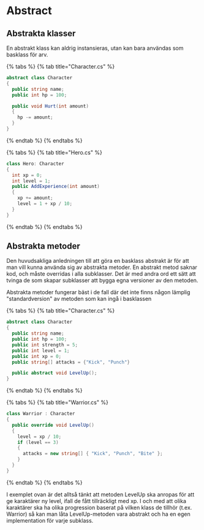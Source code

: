 # Abstract

## Abstrakta klasser

En abstrakt klass kan aldrig instansieras, utan kan bara användas som basklass för arv.

{% tabs %}
{% tab title="Character.cs" %}
```csharp
abstract class Character
{
  public string name;
  public int hp = 100;

  public void Hurt(int amount)
  {
    hp -= amount;
  }
}
```
{% endtab %}
{% endtabs %}

{% tabs %}
{% tab title="Hero.cs" %}
```csharp
class Hero: Character
{
  int xp = 0;
  int level = 1;
  public AddExperience(int amount)
  {
    xp += amount;
    level = 1 + xp / 10;
  }
}
```
{% endtab %}
{% endtabs %}

## Abstrakta metoder

Den huvudsakliga anledningen till att göra en basklass abstrakt är för att man vill kunna använda sig av abstrakta metoder. En abstrakt metod saknar kod, och måste overridas i alla subklasser. Det är med andra ord ett sätt att tvinga de som skapar subklasser att bygga egna versioner av den metoden.

Abstrakta metoder fungerar bäst i de fall där det inte finns någon lämplig "standardversion" av metoden som kan ingå i basklassen

{% tabs %}
{% tab title="Character.cs" %}
```csharp
abstract class Character
{
  public string name;
  public int hp = 100;
  public int strength = 5;
  public int level = 1;
  public int xp = 0;
  public string[] attacks = {"Kick", "Punch"}

  public abstract void LevelUp();
}
```
{% endtab %}
{% endtabs %}

{% tabs %}
{% tab title="Warrior.cs" %}
```csharp
class Warrior : Character
{
  public override void LevelUp()
  {
    level = xp / 10;
    if (level == 3)
    {
      attacks = new string[] { "Kick", "Punch", "Bite" };
    }
  }
}
```
{% endtab %}
{% endtabs %}

I exemplet ovan är det alltså tänkt att metoden LevelUp ska anropas för att ge karaktärer ny level, ifall de fått tillräckligt med xp. I och med att olika karaktärer ska ha olika progression baserat på vilken klass de tillhör \(t.ex. Warrior\) så kan man låta LevelUp-metoden vara abstrakt och ha en egen implementation för varje subklass.

